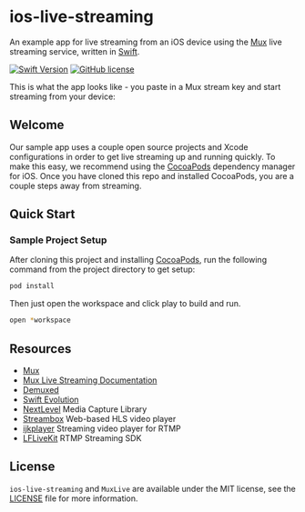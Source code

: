 # ios-live-streaming

An example app for live streaming from an iOS device using the [Mux](http://mux.com) live streaming service, written in [Swift](https://developer.apple.com/swift/).

[![Swift Version](https://img.shields.io/badge/language-swift%204.0-brightgreen.svg)](https://developer.apple.com/swift) [![GitHub license](https://img.shields.io/badge/license-MIT-lightgrey.svg)](https://github.com/muxinc/example-ios-live-streaming/blob/master/LICENSE)

This is what the app looks like - you paste in a Mux stream key and start streaming from your device:





## Welcome

Our sample app uses a couple open source projects and Xcode configurations in order to get live streaming up and running quickly. To make this easy, we recommend using the [CocoaPods](http://cocoapods.org) dependency manager for iOS. Once you have cloned this repo and installed CocoaPods, you are a couple steps away from streaming.

## Quick Start

### Sample Project Setup

After cloning this project and installing [CocoaPods](https://guides.cocoapods.org/using/getting-started.html), run the following command from the project directory to get setup:

```sh
pod install
```

Then just open the workspace and click play to build and run.

```sh
open *workspace
```

## Resources

* [Mux](http://mux.com)
* [Mux Live Streaming Documentation](https://docs.mux.com/docs/live-streaming)
* [Demuxed](http://demuxed.com)
* [Swift Evolution](https://github.com/apple/swift-evolution)
* [NextLevel](http://nextlevel.engineering/) Media Capture Library
* [Streambox](http://streambox.fr/mse/hls.js-0.8.9/demo/) Web-based HLS video player
* [ijkplayer](https://github.com/Bilibili/ijkplayer) Streaming video player for RTMP
* [LFLiveKit](https://github.com/LaiFengiOS/LFLiveKit) RTMP Streaming SDK

## License

`ios-live-streaming` and `MuxLive` are available under the MIT license, see the [LICENSE](https://github.com/muxinc/example-ios-live-streaming/blob/master/LICENSE) file for more information.
